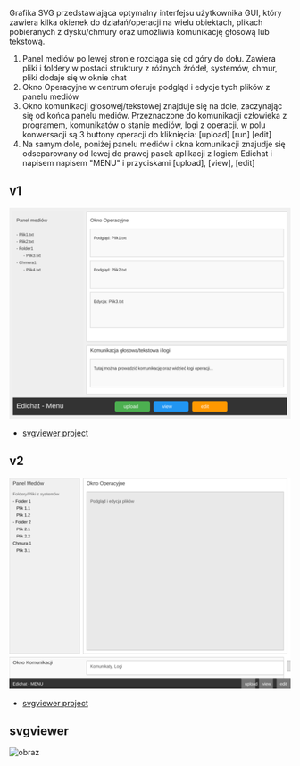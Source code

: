 Grafika SVG przedstawiająca optymalny interfejsu użytkownika GUI, który zawiera kilka okienek do działań/operacji na wielu obiektach, plikach pobieranych z dysku/chmury oraz umożliwia komunikację głosową lub tekstową. 

1. Panel mediów po lewej stronie rozciąga się od góry do dołu. Zawiera pliki i foldery w postaci struktury z różnych źródeł, systemów, chmur, pliki dodaje się w oknie chat 
2. Okno Operacyjne w centrum oferuje podgląd i edycje tych plików z  panelu mediów
3. Okno komunikacji głosowej/tekstowej znajduje się na dole, zaczynając się od końca panelu mediów. Przeznaczone do komunikacji człowieka z programem, komunikatów o stanie mediów, logi z operacji, w polu konwersacji są 3 buttony operacji do kliknięcia: [upload] [run] [edit] 
4. Na samym dole, poniżej panelu mediów i okna komunikacji znajudje się odseparowany od lewej do prawej pasek aplikacji z logiem Edichat i napisem napisem "MENU" i przyciskami [upload], [view], [edit]

## v1

![v1](guiv1.svg)
+ [svgviewer project](https://www.svgviewer.dev/s/wcaZPWIE)
  
## v2

![v2](guiv2.svg)

+ [svgviewer project](https://www.svgviewer.dev/s/t3pke0RG)

## svgviewer



![obraz](https://github.com/user-attachments/assets/a972011f-ed94-4298-8d62-9a702d68714a)

